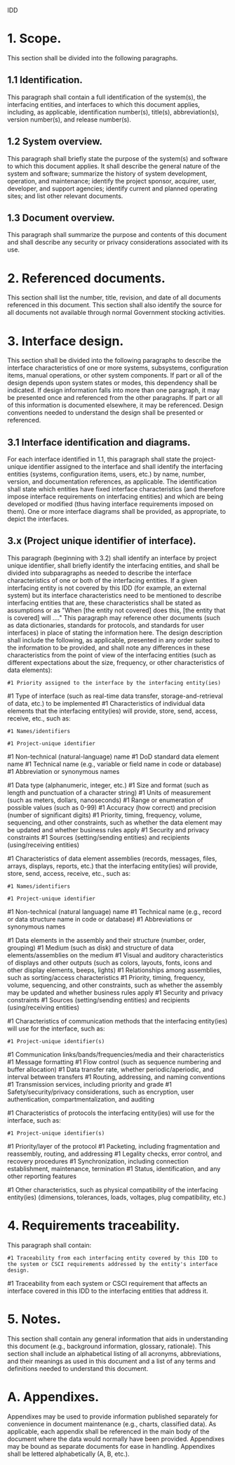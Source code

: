 



IDD



# 1.	Scope.
This section shall be divided into the following paragraphs.

## 1.1		Identification.
This paragraph shall contain a full identification of the system(s), the interfacing entities, and interfaces to which this document applies, including, as applicable, identification number(s), title(s), abbreviation(s), version number(s), and release number(s).

## 1.2		System overview. 
This paragraph shall briefly state the purpose of the system(s) and software to which this document applies. It shall describe the general nature of the system and software; summarize the history of system development, operation, and maintenance; identify the project sponsor, acquirer, user, developer, and support agencies; identify current and planned operating sites; and list other relevant documents.

## 1.3		Document overview. 
This paragraph shall summarize the purpose and contents of this document and shall describe any security or privacy considerations associated with its use.

# 2.	Referenced documents.
This section shall list the number, title, revision, and date of all documents referenced in this document. This section shall also identify the source for all documents not available through normal Government stocking activities.

# 3.	Interface design.
This section shall be divided into the following paragraphs to describe the interface characteristics of one or more systems, subsystems, configuration items, manual operations, or other system components. If part or all of the design depends upon system states or modes, this dependency shall be indicated. If design information falls into more than one paragraph, it may be presented once and referenced from the other paragraphs. If part or all of this information is documented elsewhere, it may be referenced. Design conventions needed to understand the design shall be presented or referenced.

## 3.1		Interface identification and diagrams. 
For each interface identified in 1.1, this paragraph shall state the project-unique identifier assigned to the interface and shall identify the interfacing entities (systems, configuration items, users, etc.) by name, number, version, and documentation references, as applicable. The identification shall state which entities have fixed interface characteristics (and therefore impose interface requirements on interfacing entities) and which are being developed or modified (thus having interface requirements imposed on them). One or more interface diagrams shall be provided, as appropriate, to depict the interfaces.

## 3.x		(Project unique identifier of interface).
This paragraph (beginning with 3.2) shall identify an interface by project unique identifier, shall briefly identify the interfacing entities, and shall be divided into subparagraphs as needed to describe the interface characteristics of one or both of the interfacing entities. If a given interfacing entity is not covered by this IDD (for example, an external system) but its interface characteristics need to be mentioned to describe interfacing entities that are, these characteristics shall be stated as assumptions or as "When [the entity not covered] does this, [the entity that is covered] will ...." This paragraph may reference other documents (such as data dictionaries, standards for protocols, and standards for user interfaces) in place of stating the information here. The design description shall include the following, as applicable, presented in any order suited to the information to be provided, and shall note any differences in these characteristics from the point of view of the interfacing entities (such as different expectations about the size, frequency, or other characteristics of data elements):

	#1 Priority assigned to the interface by the interfacing entity(ies)
#1 Type of interface (such as real-time data transfer, storage-and-retrieval of data, etc.) to be implemented
#1 Characteristics of individual data elements that the interfacing entity(ies) will provide, store, send, access, receive, etc., such as:
 
 	#1 Names/identifiers
 
 	#1 Project-unique identifier
#1 Non-technical (natural-language) name
#1 DoD standard data element name
#1 Technical name (e.g., variable or field name in code or database)
#1 Abbreviation or synonymous names
 
 
#1 Data type (alphanumeric, integer, etc.)
#1 Size and format (such as length and punctuation of a character string)
#1 Units of measurement (such as meters, dollars, nanoseconds)
#1 Range or enumeration of possible values (such as 0-99)
#1 Accuracy (how correct) and precision (number of significant digits)
#1 Priority, timing, frequency, volume, sequencing, and other constraints, such as whether the data element may be updated and whether business rules apply
#1 Security and privacy constraints
#1 Sources (setting/sending entities) and recipients (using/receiving entities)
 
 
#1 Characteristics of data element assemblies (records, messages, files, arrays, displays, reports, etc.) that the interfacing entity(ies) will provide, store, send, access, receive, etc., such as:
 
 	#1 Names/identifiers
 
 	#1 Project-unique identifier
#1 Non-technical (natural language) name
#1 Technical name (e.g., record or data structure name in code or database)
#1 Abbreviations or synonymous names
 
 
#1 Data elements in the assembly and their structure (number, order, grouping)
#1 Medium (such as disk) and structure of data elements/assemblies on the medium
#1 Visual and auditory characteristics of displays and other outputs (such as colors, layouts, fonts, icons and other display elements, beeps, lights)
#1 Relationships among assemblies, such as sorting/access characteristics
#1 Priority, timing, frequency, volume, sequencing, and other constraints, such as whether the assembly may be updated and whether business rules apply
#1 Security and privacy constraints
#1 Sources (setting/sending entities) and recipients (using/receiving entities)
 
 
#1 Characteristics of communication methods that the interfacing entity(ies) will use for the interface, such as:
 
 	#1 Project-unique identifier(s)
#1 Communication links/bands/frequencies/media and their characteristics
#1 Message formatting
#1 Flow control (such as sequence numbering and buffer allocation)
#1 Data transfer rate, whether periodic/aperiodic, and interval between transfers
#1 Routing, addressing, and naming conventions
#1 Transmission services, including priority and grade
#1 Safety/security/privacy considerations, such as encryption, user authentication, compartmentalization, and auditing
 
 
#1 Characteristics of protocols the interfacing entity(ies) will use for the interface, such as:
 
 	#1 Project-unique identifier(s)
#1 Priority/layer of the protocol
#1 Packeting, including fragmentation and reassembly, routing, and addressing
#1 Legality checks, error control, and recovery procedures
#1 Synchronization, including connection establishment, maintenance, termination
#1 Status, identification, and any other reporting features
 
 
#1 Other characteristics, such as physical compatibility of the interfacing entity(ies) (dimensions, tolerances, loads, voltages, plug compatibility, etc.)



# 4.	Requirements traceability.
This paragraph shall contain:

	#1 Traceability from each interfacing entity covered by this IDD to the system or CSCI requirements addressed by the entity's interface design.
#1 Traceability from each system or CSCI requirement that affects an interface covered in this IDD to the interfacing entities that address it.



# 5.	Notes. 
This section shall contain any general information that aids in understanding this document (e.g., background information, glossary, rationale). This section shall include an alphabetical listing of all acronyms, abbreviations, and their meanings as used in this document and a list of any terms and definitions needed to understand this document.

# A.	Appendixes. 
Appendixes may be used to provide information published separately for convenience in document maintenance (e.g., charts, classified data). As applicable, each appendix shall be referenced in the main body of the document where the data would normally have been provided. Appendixes may be bound as separate documents for ease in handling. Appendixes shall be lettered alphabetically (A, B, etc.).



